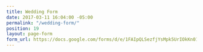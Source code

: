 ```yaml
---
title: Wedding Form
date: 2017-03-11 16:04:00 -05:00
permalink: "/wedding-form/"
position: 19
layout: page-form
form_url: https://docs.google.com/forms/d/e/1FAIpQLSezfjYsMpk5UrIOkKn01yV4pb2ybUFtrAsKr0knip30mSW5fg/viewform?embedded=true
---
```


